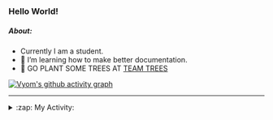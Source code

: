 ### Hello World!

##### About:
- Currently I am a student.
- 🌱 I’m learning how to make better documentation.
- 🌱 GO PLANT SOME TREES AT [TEAM TREES](https://teamtrees.org/)

[![Vyom's github activity graph](https://activity-graph.herokuapp.com/graph?username=Vyvy-vi)](https://github.com/ashutosh00710/github-readme-activity-graph)

---
<details>
  <summary>:zap: My Activity:</summary>
  
<!--START_SECTION:waka-->
![Code Time](http://img.shields.io/badge/Code%20Time-877%20hrs%2044%20mins-blue)

**I'm a Night 🦉** 

```text
🌞 Morning    94 commits     ██░░░░░░░░░░░░░░░░░░░░░░░   10.41% 
🌆 Daytime    230 commits    ██████░░░░░░░░░░░░░░░░░░░   25.47% 
🌃 Evening    297 commits    ████████░░░░░░░░░░░░░░░░░   32.89% 
🌙 Night      282 commits    ███████░░░░░░░░░░░░░░░░░░   31.23%

```
📅 **I'm Most Productive on Sunday** 

```text
Monday       123 commits    ███░░░░░░░░░░░░░░░░░░░░░░   13.62% 
Tuesday      134 commits    ███░░░░░░░░░░░░░░░░░░░░░░   14.84% 
Wednesday    107 commits    ███░░░░░░░░░░░░░░░░░░░░░░   11.85% 
Thursday     114 commits    ███░░░░░░░░░░░░░░░░░░░░░░   12.62% 
Friday       123 commits    ███░░░░░░░░░░░░░░░░░░░░░░   13.62% 
Saturday     87 commits     ██░░░░░░░░░░░░░░░░░░░░░░░   9.63% 
Sunday       215 commits    ██████░░░░░░░░░░░░░░░░░░░   23.81%

```


📊 **This Week I Spent My Time On** 

```text
🔥 Editors: 
VS Code                  6 hrs 27 mins       █████████████████████████   100.0%

🐱‍💻 Projects: 
CSF                      6 hrs 22 mins       ████████████████████████░   98.86% 
file-utils               4 mins              ░░░░░░░░░░░░░░░░░░░░░░░░░   1.14%

```


 Last Updated on 09/09/2022 07:10:16 UTC
<!--END_SECTION:waka-->
</details>
